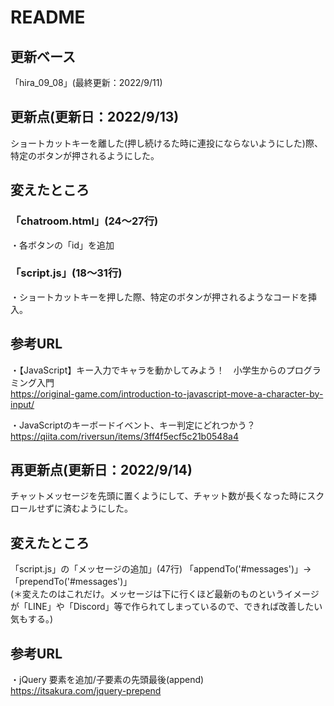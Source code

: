 # README
## 更新ベース
「hira_09_08」(最終更新：2022/9/11)

## 更新点(更新日：2022/9/13)
ショートカットキーを離した(押し続けるた時に連投にならないようにした)際、特定のボタンが押されるようにした。

## 変えたところ
### 「chatroom.html」(24～27行)
・各ボタンの「id」を追加
### 「script.js」(18～31行)
・ショートカットキーを押した際、特定のボタンが押されるようなコードを挿入。

## 参考URL
・【JavaScript】キー入力でキャラを動かしてみよう！　小学生からのプログラミング入門<br>
https://original-game.com/introduction-to-javascript-move-a-character-by-input/

・JavaScriptのキーボードイベント、キー判定にどれつかう？<br>
https://qiita.com/riversun/items/3ff4f5ecf5c21b0548a4



## 再更新点(更新日：2022/9/14)
チャットメッセージを先頭に置くようにして、チャット数が長くなった時にスクロールせずに済むようにした。

## 変えたところ
「script.js」の「メッセージの追加」(47行)
          「appendTo('#messages')」→「prependTo('#messages')」<br>
  (＊変えたのはこれだけ。メッセージは下に行くほど最新のものというイメージが「LINE」や「Discord」等で作られてしまっているので、できれば改善したい気もする。)
  
  ## 参考URL
  ・jQuery 要素を追加/子要素の先頭最後(append)<br>
  https://itsakura.com/jquery-prepend
